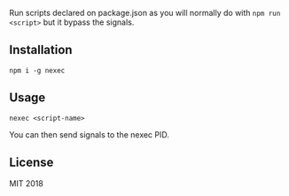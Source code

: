 Run scripts declared on package.json as you will normally do with `npm run <script>` but it bypass the signals.

## Installation

```
npm i -g nexec
```

## Usage

```
nexec <script-name>
```

You can then send signals to the nexec PID.

## License

MIT 2018

